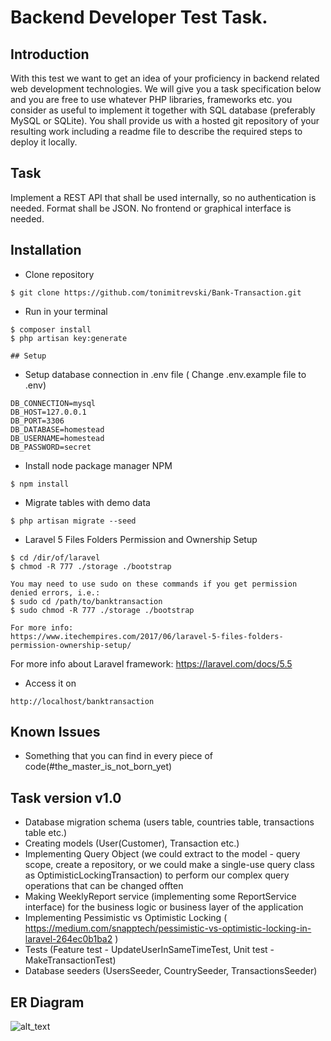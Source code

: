 # Backend Developer Test Task.

## Introduction
With this test we want to get an idea of your proficiency in backend related web development
technologies. We will give you a task specification below and you are free to use whatever PHP
libraries, frameworks etc. you consider as useful to implement it together with SQL database
(preferably MySQL or SQLite).
You shall provide us with a hosted git repository of your resulting work including a readme file to
describe the required steps to deploy it locally.

## Task
Implement a REST API that shall be used internally, so no authentication is needed. Format shall be JSON. No front­end or graphical interface is needed.

## Installation
- Clone repository
```
$ git clone https://github.com/tonimitrevski/Bank-Transaction.git
```
- Run in your terminal
```
$ composer install
$ php artisan key:generate

## Setup
```
- Setup database connection in .env file ( Change .env.example file to .env)
```
DB_CONNECTION=mysql
DB_HOST=127.0.0.1
DB_PORT=3306
DB_DATABASE=homestead
DB_USERNAME=homestead
DB_PASSWORD=secret
```

- Install node package manager NPM
```
$ npm install
```
- Migrate tables with demo data
```
$ php artisan migrate --seed
```

- Laravel 5 Files Folders Permission and Ownership Setup
```
$ cd /dir/of/laravel
$ chmod -R 777 ./storage ./bootstrap

You may need to use sudo on these commands if you get permission denied errors, i.e.:
$ sudo cd /path/to/banktransaction
$ sudo chmod -R 777 ./storage ./bootstrap

For more info:
https://www.itechempires.com/2017/06/laravel-5-files-folders-permission-ownership-setup/
```
For more info about Laravel framework:
https://laravel.com/docs/5.5

- Access it on
```
http://localhost/banktransaction
```

## Known Issues
- Something that you can find in every piece of code(#the_master_is_not_born_yet)

## Task version v1.0
- Database migration schema (users table, countries table, transactions table etc.)
- Creating models (User(Customer), Transaction etc.)
- Implementing Query Object (we could extract to the model - query scope, create a repository, or we could make a single-use query class as OptimisticLockingTransaction) to perform our complex query operations that can be changed offten
- Making WeeklyReport service (implementing some ReportService interface) for the business logic or business layer of the application
- Implementing Pessimistic vs Optimistic Locking ( https://medium.com/snapptech/pessimistic-vs-optimistic-locking-in-laravel-264ec0b1ba2 )
- Tests (Feature test - UpdateUserInSameTimeTest, Unit test - MakeTransactionTest)
- Database seeders (UsersSeeder, CountrySeeder, TransactionsSeeder)


## ER Diagram
![alt_text](http://i.imgur.com/bNaxv0o.png "ERD")
 

